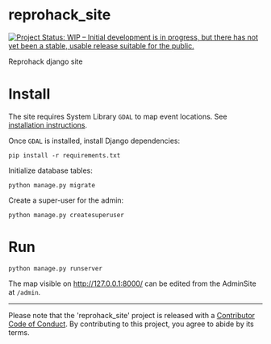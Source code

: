 # reprohack_site

[![Project Status: WIP – Initial development is in progress, but there has not yet been a stable, usable release suitable for the public.](https://www.repostatus.org/badges/latest/wip.svg)](https://www.repostatus.org/#wip)


Reprohack django site

Install
=======

The site requires System Library `GDAL` to map event locations. See [installation instructions](https://gdal.org/download.html).

Once `GDAL` is installed, install Django dependencies:

```{bash}
pip install -r requirements.txt
```

Initialize database tables:

```{bash}
python manage.py migrate
```

Create a super-user for the admin:

```{bash}
python manage.py createsuperuser
```

Run
===

```{bash}
python manage.py runserver
```

The map visible on http://127.0.0.1:8000/ can be edited from the AdminSite at ``/admin``.

***

Please note that the 'reprohack_site' project is released with a
[Contributor Code of Conduct](CODE_OF_CONDUCT.md).
By contributing to this project, you agree to abide by its terms.